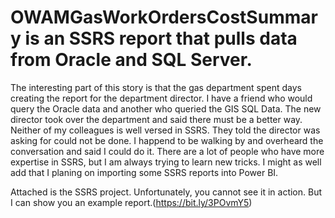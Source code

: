 # OWAMGasWorkOrdersCostSummary is an SSRS report that pulls data from Oracle and SQL Server. 

The interesting part of this story is that the gas department spent days creating the report for the department director. I have a friend who would query the Oracle data and another who queried the GIS SQL Data.
The new director took over the department and said there must be a better way. Neither of my colleagues is well versed in SSRS. They told the director was asking for could not be done. I happend to be walking by and overheard the conversation and said I could do it.
There are a lot of people who have more expertise in SSRS, but I am always trying to learn new tricks. I might as well add that I planing on importing some SSRS reports into Power BI.

Attached is the SSRS project. Unfortunately, you cannot see it in action. But I can show you an example report.(https://bit.ly/3POvmY5)
